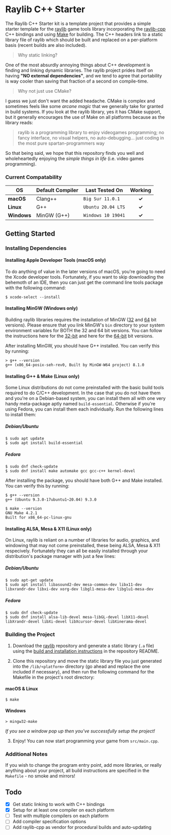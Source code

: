 # Raylib C++ Starter
The Raylib C++ Starter kit is a template project that provides a simple starter template for the [raylib](https://github.com/raysan5/raylib) game tools library incorporating the [raylib-cpp](https://github.com/robloach/raylib-cpp) C++ bindings and using [Make](https://www.gnu.org/software/make/) for building. The C++ headers link to a static library file of raylib which should be built and replaced on a per-platform basis (recent builds are also included).

> Why static linking?

One of the most absurdly annoying things about C++ development is finding and linking dynamic libraries. The raylib project prides itself on having **"NO external dependencies"**, and we tend to agree that portability is way cooler than saving that fraction of a second on compile-time.

> Why not just use CMake?

I guess we just don't want the added headache. CMake is complex and sometimes feels like some *arcane magic* that we generally take for granted in build systems. If you look at the raylib library, yes it has CMake support, but it generally encourages the use of Make on all platforms because as the library reads:

> raylib is a programming library to enjoy videogames programming; no fancy interface, no visual helpers, no auto-debugging... just coding in the most pure spartan-programmers way

So that being said, we hope that this repository finds you well and wholeheartedly enjoying the *simple things in life* (i.e. video games programming).

### Current Compatability
| OS          | Default Compiler |   Last Tested On   | Working |
| ----------- | ---------------- | ------------------ |:-------:|
| **macOS**   | Clang++          | `Big Sur 11.0.1`   | **✓**   |
| **Linux**   | G++              | `Ubuntu 20.04 LTS` | **✓**   |
| **Windows** | MinGW (G++)      | `Windows 10 19041` | **✓**   |

## Getting Started

### Installing Dependencies

#### Installing Apple Developer Tools (macOS only)
To do anything of value in the later versions of macOS, you're going to need the Xcode developer tools. Fortunately, if you want to skip downloading the behemoth of an IDE, then you can just get the command line tools package with the following command:
```console
$ xcode-select --install
```

#### Installing MinGW (Windows only)
Building raylib libraries requires the installation of MinGW ([32](http://www.mingw.org/) and [64](http://mingw-w64.org/doku.php/download) bit versions). Please ensure that you link MinGW's `bin` directory to your system environment variables for BOTH the 32 and 64 bit versions. You can follow the instructions here for the [32-bit](https://www.youtube.com/watch?v=sXW2VLrQ3Bs) and here for the [64-bit](https://code.visualstudio.com/docs/cpp/config-mingw) bit versions.

After installing MinGW, you should have G++ installed. You can verify this by running:
```console
> g++ --version
g++ (x86_64-posix-seh-rev0, Built by MinGW-W64 project) 8.1.0
```

#### Installing G++ & Make (Linux only)
Some Linux distributions do not come preinstalled with the basic build tools required to do C/C++ development. In the case that you do not have them and you're on a Debian-based system, you can install them all with one very handy meta-package aptly named `build-essential`. Otherwise if you're using Fedora, you can install them each individually. Run the following lines to install them:

##### Debian/Ubuntu
```console
$ sudo apt update
$ sudo apt install build-essential
```

##### Fedora
```console
$ sudo dnf check-update
$ sudo dnf install make automake gcc gcc-c++ kernel-devel
```

After installing the package, you should have both G++ and Make installed. You can verify this by running:
```console
$ g++ --version
g++ (Ubuntu 9.3.0-17ubuntu1~20.04) 9.3.0

$ make --version
GNU Make 4.2.1
Built for x86_64-pc-linux-gnu
```

#### Installing ALSA, Mesa & X11 (Linux only)
On Linux, raylib is reliant on a number of libraries for audio, graphics, and windowing that may not come preinstalled, these being ALSA, Mesa & X11 respecively. Fortunately they can all be easily installed through your distribution's package manager with just a few lines:

##### Debian/Ubuntu
```console
$ sudo apt-get update
$ sudo apt install libasound2-dev mesa-common-dev libx11-dev libxrandr-dev libxi-dev xorg-dev libgl1-mesa-dev libglu1-mesa-dev
```

##### Fedora
```console
$ sudo dnf check-update
$ sudo dnf install alsa-lib-devel mesa-libGL-devel libX11-devel libXrandr-devel libXi-devel libXcursor-devel libXinerama-devel
```

### Building the Project

1. Download the [raylib](https://github.com/raysan5/raylib) repository and generate a static library (`.a` file) using the [build and installation instructions](https://github.com/raysan5/raylib#build-and-installation) in the repository README.

2. Clone this repository and move the static library file you just generated into the `/lib/<platform>` directory (go ahead and replace the one included if necessary), and then run the following command for the Makefile in the project's root directory:

#### macOS & Linux
```console
$ make
```

#### Windows
```console
> mingw32-make
```

*If you see a window pop up then you've successfully setup the project!*

3. Enjoy! You can now start programming your game from `src/main.cpp`.

### Additional Notes

If you wish to change the program entry point, add more libraries, or really anything about your project, all build instructions are specified in the `Makefile` - no smoke and mirrors!

## Todo
- [x] Get static linking to work with C++ bindings
- [x] Setup for at least one compiler on each platform
- [ ] Test with multiple compilers on each platform
- [ ] Add compiler specification options
- [ ] Add raylib-cpp as vendor for procedural builds and auto-updating

